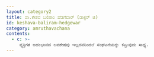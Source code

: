 ```yaml
---
layout: category2
title: ಡಾ.ಕೇಶವ ಬಲಿರಾಂ ಹೆಡಗೆವಾರ್ (ಡಾಕ್ಟರ್ ಜಿ)
id: keshava-baliram-hedgewar
category: amruthavachana
contents:
  - c: >- 
     ವ್ಯಕ್ತಿಗತ ಅಹಂಭಾವದ ಲವಶೇಷವು ಇಲ್ಲದವರಿಂದಲೆ ಸಂಘಟನೆಯನ್ನು ಕಟ್ಟುವುದು ಸಾಧ್ಯ.
---
```

